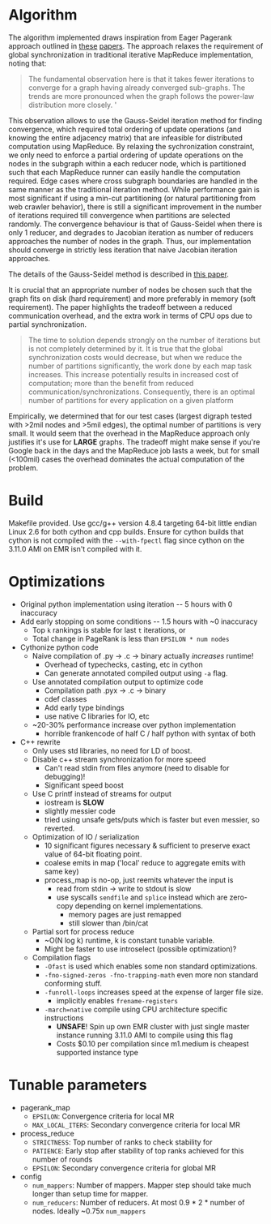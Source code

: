 # Algorithm

The algorithm implemented draws inspiration from Eager Pagerank approach outlined in [these](https://www.cs.purdue.edu/homes/suresh/papers/eagermap09.pdf) [papers](https://www.cs.purdue.edu/homes/suresh/papers/cluster10.pdf).
The approach relaxes the requirement of global synchronization in traditional iterative MapReduce implementation, noting that:
>The fundamental observation here is that it takes fewer iterations to converge for a graph having already converged sub-graphs. The trends are more pronounced when the graph follows the power-law distribution more closely. '

This observation allows to use the Gauss-Seidel iteration method for finding convergence, which required total ordering of update operations (and knowing the entire adjacency matrix) that are infeasible for distributed computation using MapReduce.
By relaxing the sychronization constraint, we only need to enforce a partial ordering of update operations on the nodes in the subgraph within a each reducer node, which is partitioned such that each MapReduce runner can easily handle the computation required.
Edge cases where cross subgraph boundaries are handled in the same manner as the traditional iteration method. While performance gain is most significant if using a min-cut partitioning (or natural partitioning from web crawler behavior), there is still a significant improvement in the number of iterations required till convergence when partitions are selected randomly.
The convergence behaviour is that of Gauss-Seidel when there is only 1 reducer, and degrades to Jacobian iteration as number of reducers approaches the number of nodes in the graph. Thus, our implementation should converge in strictly less iteration that naive Jacobian iteration approaches.

The details of the Gauss-Seidel method is described in [this paper](http://www.w3c.ethz.ch/CDstore/www2002/poster/173.pdf).


It is crucial that an appropriate number of nodes be chosen such that the graph fits on disk (hard requirement) and more preferably in memory (soft requirement).
The paper highlights the tradeoff between a reduced communication overhead, and the extra work in terms of CPU ops due to partial synchronization.

>The time to solution depends strongly on the number of iterations but is not completely determined by it. It is true that the global synchronization costs would decrease, but when we reduce the number of partitions significantly, the work done by each map task increases. This increase potentially results in increased cost of computation; more than the benefit from reduced communication/synchronizations. Consequently, there is an optimal number of partitions for every application on a given platform

Empirically, we determined that for our test cases (largest digraph tested with >2mil nodes and >5mil edges), the optimal number of partitions is very small. It would seem that the overhead in the MapReduce approach only justifies it's use for __LARGE__ graphs. The tradeoff might make sense if you're Google back in the days and the MapReduce job lasts a week, but for small (<100mil) cases the overhead dominates the actual computation of the problem. 


# Build

Makefile provided.
Use gcc/g++ version 4.8.4 targeting 64-bit little endian Linux 2.6 for both cython and cpp builds.
Ensure for cython builds that cython is not compiled with the `--with-fpectl` flag since cython on the 3.11.0 AMI on EMR isn't compiled with it.

# Optimizations

- Original python implementation using iteration -- 5 hours with 0 inaccuracy
- Add early stopping on some conditions -- 1.5 hours with ~0 inaccuracy
	- Top `k` rankings is stable for last `t` iterations, or
	- Total change in PageRank is less than `EPSILON * num nodes`
- Cythonize python code
	- Naive compilation of .py -> .c -> binary actually _increases_ runtime!
		- Overhead of typechecks, casting, etc in cython
		- Can generate annotated compiled output using `-a` flag.
	- Use annotated compilation output to optimize code
		- Compilation path .pyx -> .c -> binary
		- cdef classes
		- Add early type bindings
		- use native C libraries for IO, etc
	- ~20-30% performance increase over python implementation
		- horrible frankencode of half C / half python with syntax of both
- C++ rewrite
	- Only uses std libraries, no need for LD of boost.
	- Disable c++ stream synchronization for more speed
		- Can't read stdin from files anymore (need to disable for debugging)!
		- Significant speed boost
	- Use C printf instead of streams for output
		- iostream is __SLOW__
		- slightly messier code
		- tried using unsafe gets/puts which is faster but even messier, so reverted.
	- Optimization of IO / serialization
		- 10 significant figures necessary & sufficient to preserve exact value of 64-bit floating point.
		- coalese emits in map ('local' reduce to aggregate emits with same key)
		- process_map is no-op, just reemits whatever the input is
			- read from stdin -> write to stdout is slow
			- use syscalls `sendfile` and `splice` instead which are zero-copy depending on kernel implementations.
				- memory pages are just remapped
				- still slower than /bin/cat
	- Partial sort for process reduce
		- ~O(N log k) runtime, k is constant tunable variable.
		- Might be faster to use introselect (possible optimization)?
	- Compilation flags
		- `-Ofast` is used which enables some non standard optimizations.
		- `-fno-signed-zeros -fno-trapping-math` even more non standard conforming stuff.
		- `-funroll-loops` increases speed at the expense of larger file size.
			- implicitly enables `frename-registers`
		- `-march=native` compile using CPU architecture specific instructions
			- __UNSAFE__! Spin up own EMR cluster with just single master instance running 3.11.0 AMI to compile using this flag
			- Costs $0.10 per compilation since m1.medium is cheapest supported instance type

# Tunable parameters

- pagerank_map
	- `EPSILON`: Convergence criteria for local MR
	- `MAX_LOCAL_ITERS`: Secondary convergence criteria for local MR
- process_reduce
	- `STRICTNESS`: Top number of ranks to check stability for
	- `PATIENCE`: Early stop after stability of top ranks achieved for this number of rounds
	- `EPSILON`: Secondary convergence criteria for global MR
- config
	- `num_mappers`: Number of mappers. Mapper step should take much longer than setup time for mapper.
	- `num_reducers`: Number of reducers. At most 0.9 * 2 * number of nodes. Ideally ~0.75x `num_mappers`